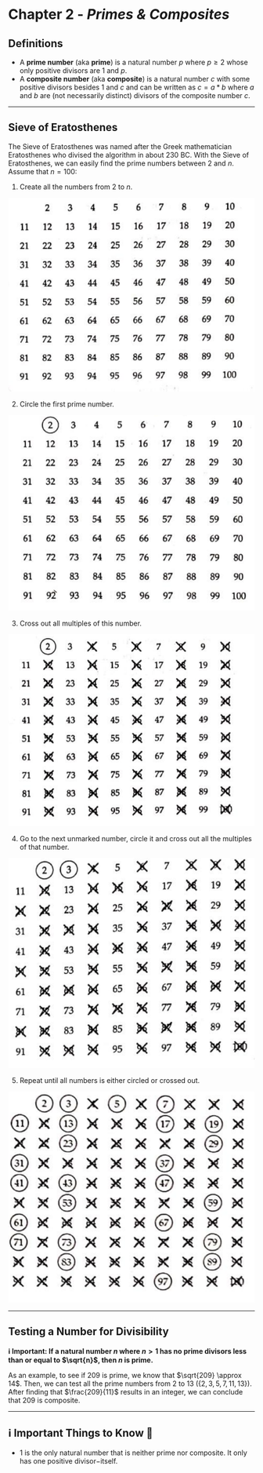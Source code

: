 # Chapter 2 - _Primes & Composites_

## Definitions

- A **prime number** (aka **prime**) is a natural number $p$ where $p \geq 2$ whose only positive divisors are $1$ and $p$.
- A **composite number** (aka **composite**) is a natural number $c$ with some positive divisors besides $1$ and $c$ and can be written as $c = a * b$ where $a$ and $b$ are (not necessarily distinct) divisors of the composite number $c$.

---

## Sieve of Eratosthenes

The Sieve of Eratosthenes was named after the Greek mathematician Eratosthenes who divised the algorithm in about $230$ BC. With the Sieve of Eratosthenes, we can easily find the prime numbers between $2$ and $n$. Assume that $n = 100$:

1. Create all the numbers from $2$ to $n$.

![Image](./images/init.png)

2. Circle the first prime number.

![Image](./images/first-prime.png)

3. Cross out all multiples of this number.

![Image](./images/first-cross.png)

4. Go to the next unmarked number, circle it and cross out all the multiples of that number.

![Image](./images/next-cross.png)

5. Repeat until all numbers is either circled or crossed out.

![Image](./images/final.png)

---

## Testing a Number for Divisibility

**ℹ️ Important: If a natural number $n$ where $n > 1$ has no prime divisors less than or equal to $\sqrt{n}$, then $n$ is prime.**

As an example, to see if $209$ is prime, we know that $\sqrt{209} \approx 14$. Then, we can test all the prime numbers from $2$ to $13$ ($\{ 2, 3, 5, 7, 11, 13 \}$). After finding that $\frac{209}{11}$ results in an integer, we can conclude that $209$ is composite.

---

## ℹ️ Important Things to Know 🧠

- $1$ is the only natural number that is neither prime nor composite. It only has one positive divisor$-$itself.
